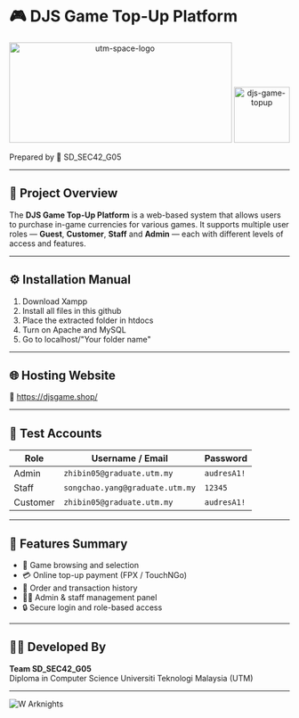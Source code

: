 # 🎮 DJS Game Top-Up Platform  

<p align="center">
  <img height="180" width="400" alt="utm-space-logo" src="https://github.com/user-attachments/assets/35a472ee-6a67-4dc5-9ce6-4d0d3f578dac" />
  <img height="100" width="100" alt="djs-game-topup" src="https://github.com/user-attachments/assets/f37ea758-6a49-4db4-aa4f-06a09ad9941a" />
</p>

Prepared by **👥** SD_SEC42_G05  

---

## 📘 Project Overview  
The **DJS Game Top-Up Platform** is a web-based system that allows users to purchase in-game currencies for various games. It supports multiple user roles — **Guest**, **Customer**, **Staff** and **Admin** — each with different levels of access and features.  

---

## ⚙️ Installation Manual  
1. Download Xampp
2. Install all files in this github
3. Place the extracted folder in htdocs
4. Turn on Apache and MySQL
5. Go to localhost/"Your folder name"
---

## 🌐 Hosting Website  
🔗 https://djsgame.shop/

---

## 🔐 Test Accounts  

| Role     | Username / Email                  | Password     |
|----------|-----------------------------------|--------------|
| Admin    | `zhibin05@graduate.utm.my`        | `audresA1!`  |
| Staff    | `songchao.yang@graduate.utm.my`   |   `12345`    |
| Customer |    `zhibin05@graduate.utm.my`     | `audresA1!`  |

---

## 🧩 Features Summary  
- 🔸 Game browsing and selection  
- 💳 Online top-up payment (FPX / TouchNGo)  
- 📜 Order and transaction history  
- 🧑‍💼 Admin & staff management panel  
- 🔒 Secure login and role-based access  

---

## 🧑‍💻 Developed By  
**Team SD_SEC42_G05**  
Diploma in Computer Science
Universiti Teknologi Malaysia (UTM)  

---


![W Arknights](https://media1.tenor.com/m/E4ReoaN2CLYAAAAd/w-arknights-arknights.gif)
